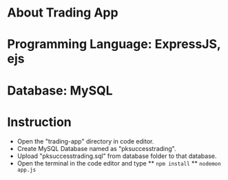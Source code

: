 # About Trading App
# Programming Language: ExpressJS, ejs
# Database: MySQL

# Instruction
* Open the "trading-app" directory in code editor.
* Create MySQL Database named as "pksuccesstrading".
* Upload "pksuccesstrading.sql" from database folder to that database.
* Open the terminal in the code editor and type
    ** `npm install`
    ** `nodemon app.js`

